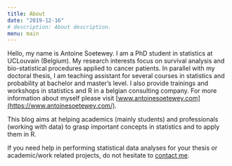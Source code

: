 ```yaml
---
title: About
date: "2019-12-16"
# description: About description.
menu: main
---
```


Hello, my name is Antoine Soetewey. I am a PhD student in statistics at UCLouvain (Belgium). My research interests focus on survival analysis and bio-statistical procedures applied to cancer patients. In parallel with my doctoral thesis, I am teaching assistant for several courses in statistics and probability at bachelor and master’s level. I also provide trainings and workshops in statistics and R in a belgian consulting company. For more information about myself please visit [www.antoinesoetewey.com](https://www.antoinesoetewey.com/).

This blog aims at helping academics (mainly students) and professionals (working with data) to grasp important concepts in statistics and to apply them in R.

If you need help in performing statistical data analyses for your thesis or academic/work related projects, do not hesitate to [contact me]("/contact/").
